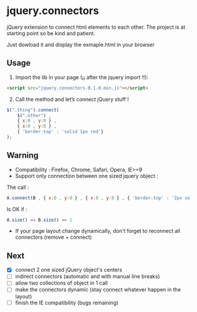 jquery.connectors
=================

jQuery extension to connect html elements to each other.
The project is at starting point so be kind and patient.

Just dowload it and display the exmaple.html in your browser

Usage
-----

1. Import the lib in your page (¡¡ after the jquery import !!):

```html
<script src="jquery.connectors.0.1.0.min.js"></script>
```

2. Call the method and let’s connect jQuery stuff !

```javascript 
$(".thing").connect(
    $(".other") ,
    { x:0 , y:0 } ,
    { x:0 , y:0 } ,
    { 'border-top' : 'solid 1px red'}
);
```

Warning
-------
 - Compatibility : Firefox, Chrome, Safari, Opera, IE>=9
 - Support only connection between one sized jquery object :

The call :

```javascript
A.connect(B , { x:0 , y:0 } , { x:0 , y:0 } , { 'border-top' : '2px solid red' });
```
Is OK if :

```javascript
A.size() == B.size() == 1
```
 - If your page layout change dynamically, don't forget to reconnect all connectors (remove + connect)

Next
----
 - [x] connect 2 one sized jQuery object's centers
 - [ ] indirect connectors (automatic and with manual line breaks)
 - [ ] allow two collections of object in 1 call
 - [ ] make the connectors dynamic (stay connect whatever happen in the layout)
 - [ ] finish the IE compatibility (bugs remaining)
